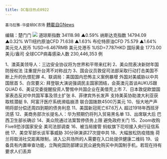 ```yaml
---
title: DC每日热点0922
---
```

`喜马拉雅-华盛顿DC农场` [轉載自GNews](https://gnews.org/zh-hans/1547927/)

编辑：楚门门
![](https://assets.gnews.org/wp-content/uploads/2021/09/630BC94D-FFBB-43C6-AB9C-B0682C718A10-scaled.jpeg)
道琼斯指数 34118.98 ▲0.59%
纳斯达克指数 14794.09 ▲0.32%
WTI纽约原油CFD 71.638 ▲1.63%
布伦特原油CFD 75.579 ▲1.64%
美元兑人民币 1USD=6.467RMB
美元兑港币 1USD=7.787HKD
国际黄金 1773.00 美元/盎司
全球CCP病毒感染人数 230,446,353 例

1、澳英美领导人：三边安全协议将为世界和平带来红利
2、美众院表决新财年国防授权法 注重提升台湾不对称战力
3、国会议员敦促司法部采取行动打击美国不断上升的仇恨犯罪
4、联调局：美国国内恐怖主义案例暴增 外国对美威胁以中共国居首
5、白宫要义: 拜登联大演说强调民主国家团结，会英澳元首谈AUKUS跟QUAD
6、美证交委提醒投资人警惕中共国企业在美借壳上市
7、日本敦促欧盟国家表态反对中共国军事及领土扩张
8、菲律宾外长发声 支持美英协助澳大利亚获取核潜艇
9、阿富汗医疗系统濒临崩溃 联合国拨款4500万美元
10、恒大地产声明将部分偿还周四到期的债务利息
11、美国新冠死亡67.6万人 超过1918年西班牙流感
12、美商务部次长提名人：华为预期仍将列入贸易黑名单
13、出席联大后 巴西卫生部长确诊
14、美众院通过法案暂停债务上限 避免政府关门
15、Zoom收购Five9恐涉国家安全 美司法部调查
16、被当局接管 蚂蚁旗下花呗接入央行征信系统
17、美空军部长谈军事威胁 30分钟演讲27次提中共
18、大幅放松防疫措施 荷兰将取消社交距离限制，进入公共场所的人需要在入口处提供健康二维码
19、设备具有内置审查功能，立陶宛国防部建议民众避免购买中共国制手机，若现在持有要求人们丢弃
